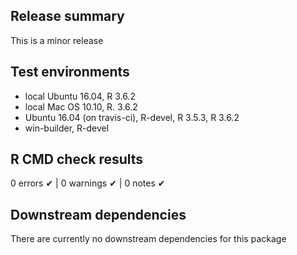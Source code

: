 ## Release summary
This is a minor release

## Test environments
* local Ubuntu 16.04, R 3.6.2
* local Mac OS 10.10, R. 3.6.2
* Ubuntu 16.04 (on travis-ci), R-devel, R 3.5.3, R 3.6.2
* win-builder, R-devel

## R CMD check results
0 errors ✔ | 0 warnings ✔ | 0 notes ✔


## Downstream dependencies
There are currently no downstream dependencies for this package
